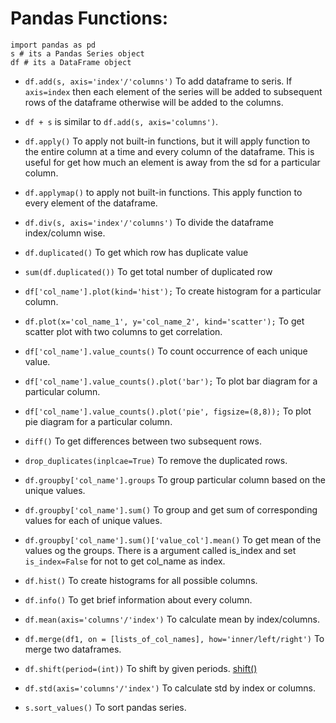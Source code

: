 # Pandas Functions:
```
import pandas as pd
s # its a Pandas Series object
df # its a DataFrame object
```
* `df.add(s, axis='index'/'columns')` To add dataframe to seris. If `axis=index` then each element of the series will be added to subsequent rows of the dataframe otherwise will be added to the columns.
* `df + s` is similar to `df.add(s, axis='columns')`.
* `df.apply()` To apply not built-in functions, but it will apply function to the entire column at a time and every column of the dataframe. This is useful for get how much an element is away from the sd for a particular column.
* `df.applymap()` to apply not built-in functions. This apply function to every element of the dataframe.
* `df.div(s, axis='index'/'columns')` To divide the dataframe index/column wise.
* `df.duplicated()` To get which row has duplicate value
* `sum(df.duplicated())` To get total number of duplicated row
* `df['col_name'].plot(kind='hist');` To create histogram for a particular column.
* `df.plot(x='col_name_1', y='col_name_2', kind='scatter');` To get scatter plot with two columns to get correlation.
* `df['col_name'].value_counts()` To count occurrence of each unique value.
* `df['col_name'].value_counts().plot('bar');` To plot bar diagram for a particular column.
* `df['col_name'].value_counts().plot('pie', figsize=(8,8));` To plot pie diagram for a particular column.
* `diff()` To get differences between two subsequent rows. 
* `drop_duplicates(inplcae=True)` To remove the duplicated rows.
* `df.groupby['col_name'].groups` To group particular column based on the unique values.
* `df.groupby['col_name'].sum()` To group and get sum of corresponding values for each of unique values.
* `df.groupby['col_name'].sum()['value_col'].mean()` To get mean of the values og the groups.
There is a argument called is_index and set `is_index=False` for not to get col_name as index.

* `df.hist()` To create histograms for all possible columns.
* `df.info()` To get brief information about every column.
* `df.mean(axis='columns'/'index')` To calculate mean by index/columns.
* `df.merge(df1, on = [lists_of_col_names], how='inner/left/right')` To merge two dataframes.
* `df.shift(period=(int))` To shift by given periods. [shift()](https://pandas.pydata.org/pandas-docs/stable/reference/api/pandas.DataFrame.shift.html)
* `df.std(axis='columns'/'index')` To calculate std by index or columns.
*  `s.sort_values()` To sort pandas series.

